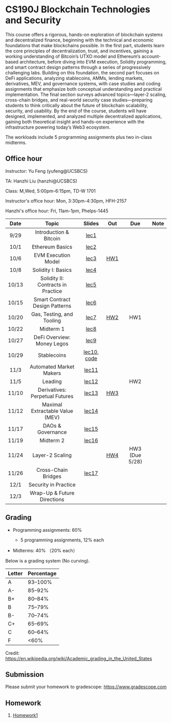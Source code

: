 # CS190J Blockchain Technologies and Security

This course offers a rigorous, hands-on exploration of blockchain systems and decentralized finance, beginning with the technical and economic foundations that make blockchains possible. In the first part, students learn the core principles of decentralization, trust, and incentives, gaining a working understanding of Bitcoin’s UTXO model and Ethereum’s account-based architecture, before diving into EVM execution, Solidity programming, and smart contract design patterns through a series of progressively challenging labs. Building on this foundation, the second part focuses on DeFi applications, analyzing stablecoins, AMMs, lending markets, derivatives, MEV, and governance systems, with case studies and coding assignments that emphasize both conceptual understanding and practical implementation. The final section surveys advanced topics—layer-2 scaling, cross-chain bridges, and real-world security case studies—preparing students to think critically about the future of blockchain scalability, security, and usability. By the end of the course, students will have designed, implemented, and analyzed multiple decentralized applications, gaining both theoretical insight and hands-on experience with the infrastructure powering today’s Web3 ecosystem.


The workloads include 5 programming assignments plus two in-class midterms.

## Office hour

Instructor: Yu Feng (yufeng@UCSBCS)

TA: Hanzhi Liu (hanzhi@UCSBCS)

Class: M,Wed, 5:00pm-6:15pm, TD-W 1701

Instructor's office hour: Mon, 3:30pm-4:30pm, HFH-2157

Hanzhi's office hour: Fri, 11am-1pm, Phelps-1445


| Date  | Topic                                         | Slides | Out | Due | Note
|:-----:|:---------------------------------------------:|:------:|:---:|:---:|:---:|
| 9/29  | Introduction & Bitcoin                                |  [lec1](lectures/lecture1.pdf)      |     |     |     |
| 10/1  | Ethereum Basics                        |  [lec2](#)      |     |     |     |
| 10/6  | EVM Execution Model |  [lec3](#)      | [HW1](#) |     |    |
| 10/8  | Solidity I: Basics |  [lec4](#)    |  |     |   |
| 10/13  | Solidity II: Contracts in Practice |  [lec5](#)   |     |     |  |
| 10/15 | Smart Contract Design Patterns |  [lec6](#)    |   |     |  |
| 10/20 |  Gas, Testing, and Tooling      |  [lec7](#)     | [HW2](#) |  HW1   |  |
| 10/22 |  Midterm 1                  |  [lec8](#)  |  |     |  |
| 10/27 |  DeFi Overview: Money Legos  |  [lec9](#)  |     | |  |
| 10/29 | Stablecoins     | [lec10](#), [code](lectures/lecture10-code.zip) |    |     |  |
| 11/3 | Automated Market Makers            | [lec11](#)        |  |  | |
| 11/5 | Leading    |  [lec12](#)       |  | HW2 |  |
| 11/10  | Derivatives: Perpetual Futures                      |  [lec13](#)                      | [HW3](#) |        | |
| 11/12  |  Maximal Extractable Value (MEV)   | [lec14](#)        |  |     |  |
| 11/17  | DAOs & Governance |   [lec15](#)     |  |  | |
| 11/19  | Midterm 2 |   [lec16](#)     |     |     | |
| 11/24 | Layer-2 Scaling                       |         | [HW4](#) |  HW3 (Due 5/28)  | |
| 11/26 | Cross-Chain Bridges        |     [lec17](#)   |     |  |  |
| 12/1 | Security in Practice  |         |     |  | |
| 12/3  | Wrap-Up & Future Directions |        |     |    | |

## Grading

- Programming assignments: 60%
  - 5 programming assignments, 12% each

- Midterms: 40% （20% each）


Below is a grading system (No curving).

| Letter | Percentage |
| ------ | ---------- |
| A      | 93–100%    |
| A-     | 85–92%     |
| B+     | 80–84%     |
| B      | 75–79%     |
| B-     | 70–74%     |
| C+     | 65–69%     |
| C      | 60–64%     |
| F      | <60%       |

Credit: https://en.wikipedia.org/wiki/Academic_grading_in_the_United_States

## Submission

Please submit your homework to gradescope: https://www.gradescope.com

## Homework

1. [Homework1](#)


